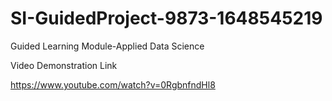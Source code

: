 # SI-GuidedProject-9873-1648545219
Guided Learning Module-Applied Data Science

Video Demonstration Link

https://www.youtube.com/watch?v=0RgbnfndHl8
